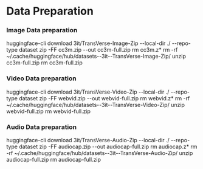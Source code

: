 # Data Preparation

### Image Data preparation
huggingface-cli download 3it/TransVerse-Image-Zip --local-dir ./ --repo-type dataset
zip -FF cc3m.zip --out cc3m-full.zip
rm cc3m.z*
rm -rf ~/.cache/huggingface/hub/datasets--3it--TransVerse-Image-Zip/
unzip cc3m-full.zip
rm cc3m-full.zip

### Video Data preparation
huggingface-cli download 3it/TransVerse-Video-Zip --local-dir ./ --repo-type dataset
zip -FF webvid.zip --out webvid-full.zip
rm webvid.z*
rm -rf ~/.cache/huggingface/hub/datasets--3it--TransVerse-Video-Zip/
unzip webvid-full.zip
rm webvid-full.zip

### Audio Data preparation
huggingface-cli download 3it/TransVerse-Audio-Zip --local-dir ./ --repo-type dataset
zip -FF audiocap.zip --out audiocap-full.zip
rm audiocap.z*
rm -rf ~/.cache/huggingface/hub/datasets--3it--TransVerse-Audio-Zip/
unzip audiocap-full.zip
rm audiocap-full.zip
